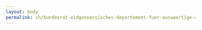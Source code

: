 ```yaml
---
layout: body
permalink: ch/bundesrat-eidgenoessisches-departement-fuer-auswaertige-angelegenheiten-generalsekretariat-eda-praesenz-schweiz-projekt-und-produktmanagement-internationale-grossveranstaltungen-house-of-switzerland-russia-2014/
---
```


